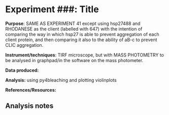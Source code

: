 # Experiment ###: Title

**Purpose**: 
SAME AS EXPERIMENT 41 except using hsp27488 and RHODANESE as the client (labelled with 647) with the intention of comparing the way in which hsp27 is able to prevent aggregation of each client protein, and then comparing it also to the ability of aB-c to prevent CLIC aggregation.


**Instrument/techniques**: 
TIRF microscope, but with MASS PHOTOMETRY to be analysed in graphpad/in the software on the mass photometer.

**Data produced:** 


**Analysis:** 
using py4bleaching and plotting violinplots

**References/Resources:** 


## Analysis notes
